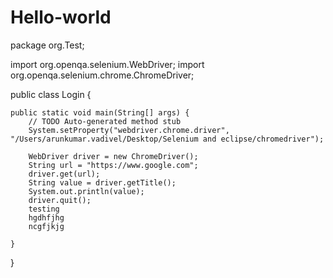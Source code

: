 # Hello-world
package org.Test;

import org.openqa.selenium.WebDriver;
import org.openqa.selenium.chrome.ChromeDriver;

public class Login {

	public static void main(String[] args) {
		// TODO Auto-generated method stub
		System.setProperty("webdriver.chrome.driver", "/Users/arunkumar.vadivel/Desktop/Selenium and eclipse/chromedriver");

		WebDriver driver = new ChromeDriver();
		String url = "https://www.google.com";
		driver.get(url);
		String value = driver.getTitle();
		System.out.println(value);	
		driver.quit();
		testing
		hgdhfjhg
		ncgfjkjg
		
	}

}

